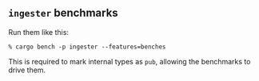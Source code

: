 ## `ingester` benchmarks

Run them like this:

```console
% cargo bench -p ingester --features=benches
```

This is required to mark internal types as `pub`, allowing the benchmarks to
drive them.
